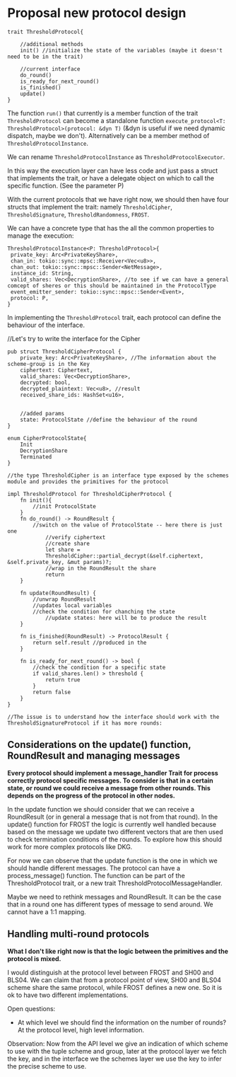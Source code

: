 # Proposal new protocol design
```
trait ThresholdProtocol{

    //additional methods
    init() //initialize the state of the variables (maybe it doesn't need to be in the trait)

    //current interface 
    do_round()
    is_ready_for_next_round()
    is_finished()
    update()
}
```

The function `run()` that currently is a member function of the trait `ThresholdProtocol` can become a standalone function `execute_protocol<T: ThresholdProtocol>(protocol: &dyn T)` (&dyn is useful if we need dynamic dispatch, maybe we don't). Alternatively can be a member method of `ThresholdProtocolInstance`.

We can rename `ThresholdProtocolInstance` as `ThresholdProtocolExecutor`.

In this way the execution layer can have less code and just pass a struct that implements the trait, or have a delegate object on which to call the specific function. (See the parameter P)

With the current protocols that we have right now, we should then have four structs that implement the trait: namely `ThresholdCipher`, `ThresholdSignature`, `ThresholdRandomness`, `FROST`.

We can have a concrete type that has the all the common properties to manage the execution:
```
ThresholdProtocolInstance<P: ThresholdProtocol>{
 private_key: Arc<PrivateKeyShare>,
 chan_in: tokio::sync::mpsc::Receiver<Vec<u8>>,
 chan_out: tokio::sync::mpsc::Sender<NetMessage>,
 instance_id: String,
 valid_shares: Vec<DecryptionShare>, //to see if we can have a general comcept of sheres or this should be maintained in the ProtocolType
 event_emitter_sender: tokio::sync::mpsc::Sender<Event>,
 protocol: P,
}
```
In implementing the `ThresholdProtocol` trait, each protocol can define the behaviour of the interface.

//Let's try to write the interface for the Cipher
```
pub struct ThresholdCipherProtocol {
    private_key: Arc<PrivateKeyShare>, //The information about the scheme-group is in the Key
    ciphertext: Ciphertext,
    valid_shares: Vec<DecryptionShare>,
    decrypted: bool,
    decrypted_plaintext: Vec<u8>, //result
    received_share_ids: HashSet<u16>,
    

    //added params
    state: ProtocolState //define the behaviour of the round
}

enum CipherProtocolState{
    Init
    DecryptionShare
    Terminated
}

//the type ThresholdCipher is an interface type exposed by the schemes module and provides the primitives for the protocol

impl ThresholdProtocol for ThresholdCipherProtocol {
    fn init(){
        //init ProtocolState
    }
    fn do_round() -> RoundResult {
        //switch on the value of ProtocolState -- here there is just one
            //verify ciphertext
            //create share 
            let share =
            ThresholdCipher::partial_decrypt(&self.ciphertext, &self.private_key, &mut params)?;
            //wrap in the RoundResult the share
            return
    }

    fn update(RoundResult) {
        //unwrap RoundResult
        //updates local variables
        //check the condition for chanching the state
            //update states: here will be to produce the result
    }

    fn is_finished(RoundResult) -> ProtocolResult {
        return self.result //produced in the 
    }

    fn is_ready_for_next_round() -> bool {
        //check the condition for a specific state
        if valid_shares.len() > threshold {
            return true
        }
        return false
    }
}

//The issue is to understand how the interface should work with the ThresholdSignatureProtocol if it has more rounds: 
```

## Considerations on the update() function, RoundResult and managing messages

**Every protocol should implement a message_handler Trait for process correctly protocol specific messages. To consider is that in a certain state, or round we could receive a message from other rounds. This depends on the progress of the protocol in other nodes.**

In the update function we should consider that we can receive a RoundResult (or in general a message that is not from that round). In the update() function for FROST the logic is currently well handled because based on the message we update two different vectors that are then used to check termination conditions of the rounds. To explore how this should work for more complex protocols like DKG.

For now we can observe that the update function is the one in which we should handle different messages. The protocol can have a process_message() function. The function can be part of the ThresholdProtocol trait, or a new trait ThresholdProtocolMessageHandler. 

Maybe we need to rethink messages and RoundResult. It can be the case that in a round one has different types of message to send around. We cannot have a 1:1 mapping.

## Handling multi-round protocols

**What I don't like right now is that the logic between the primitives and the protocol is mixed.**

I would distinguish at the protocol level between FROST and SH00 and BLS04. We can claim that from a protocol point of view, SH00 and BLS04 scheme share the same protocol, while FROST defines a new one. So it is ok to have two different implementations.  

Open questions:

- At which level we should find the information on the number of rounds? At the protocol level, high level information.

Observation:
Now from the API level we give an indication of which scheme to use with the tuple scheme and group, later at the protocol layer we fetch the key, and in the interface we the schemes layer we use the key to infer the precise scheme to use.
